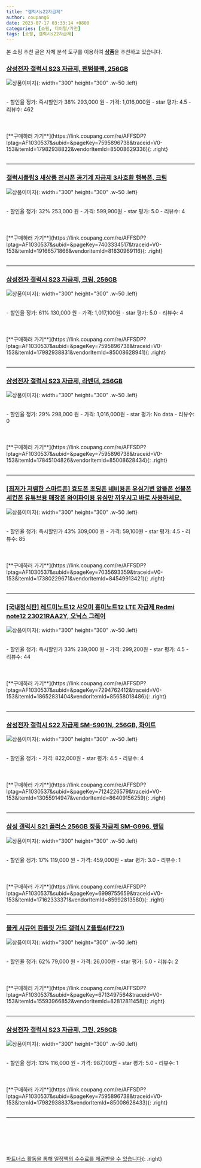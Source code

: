 ```yaml
---
title: "갤럭시s22자급제"
author: coupang6
date: 2023-07-17 03:33:14 +0800
categories: [쇼핑, 디이털/가전]
tags: [쇼핑, 갤럭시s22자급제]
---
```


본 쇼핑 추천 글은 자체 분석 도구를 이용하여 [**상품**](https://link.coupang.com/a/bao1ui)을 추천하고 있습니다.

### [삼성전자 갤럭시 S23 자급제, 팬텀블랙, 256GB](https://link.coupang.com/re/AFFSDP?lptag=AF1030537&subid=&pageKey=7595896738&traceid=V0-153&itemId=17982938822&vendorItemId=85008629336)

![상품이미지](https://thumbnail7.coupangcdn.com/thumbnails/remote/230x230ex/image/rs_quotation_api/bozoofvu/6c4ac95db1f14231b34de6ca2f809863.jpg){: width="300" height="300" .w-50 .left}


<br>
- 할인율 정가: 즉시할인가 38%  293,000   원
- 가격: 1,016,000원
- star 평가: 4.5
- 리뷰수: 462
<br>
<br>
<br>
<br>
[**구매하러 가기**](https://link.coupang.com/re/AFFSDP?lptag=AF1030537&subid=&pageKey=7595896738&traceid=V0-153&itemId=17982938822&vendorItemId=85008629336){: .right}
<br>
<br>

---

### [갤럭시플립3 새상품 전시폰 공기계 자급제 3사호환 행복폰, 크림](https://link.coupang.com/re/AFFSDP?lptag=AF1030537&subid=&pageKey=7403334517&traceid=V0-153&itemId=19166571866&vendorItemId=81830969116)

![상품이미지](https://thumbnail8.coupangcdn.com/thumbnails/remote/230x230ex/image/vendor_inventory/01c9/ffa356551318d356e200b720893af2d451a3d14ca7af88e683ddb19069c9.jpg){: width="300" height="300" .w-50 .left}


<br>
- 할인율 정가: 32%  253,000   원
- 가격: 599,900원
- star 평가: 5.0
- 리뷰수: 4
<br>
<br>
<br>
<br>
[**구매하러 가기**](https://link.coupang.com/re/AFFSDP?lptag=AF1030537&subid=&pageKey=7403334517&traceid=V0-153&itemId=19166571866&vendorItemId=81830969116){: .right}
<br>
<br>

---

### [삼성전자 갤럭시 S23 자급제, 크림, 256GB](https://link.coupang.com/re/AFFSDP?lptag=AF1030537&subid=&pageKey=7595896738&traceid=V0-153&itemId=17982938831&vendorItemId=85008628941)

![상품이미지](https://thumbnail9.coupangcdn.com/thumbnails/remote/230x230ex/image/rs_quotation_api/iv8uened/94fcdaabfe7a49de89a058462ad5757a.jpg){: width="300" height="300" .w-50 .left}


<br>
- 할인율 정가: 61%  130,000   원
- 가격: 1,017,100원
- star 평가: 5.0
- 리뷰수: 4
<br>
<br>
<br>
<br>
[**구매하러 가기**](https://link.coupang.com/re/AFFSDP?lptag=AF1030537&subid=&pageKey=7595896738&traceid=V0-153&itemId=17982938831&vendorItemId=85008628941){: .right}
<br>
<br>

---

### [삼성전자 갤럭시 S23 자급제, 라벤더, 256GB](https://link.coupang.com/re/AFFSDP?lptag=AF1030537&subid=&pageKey=7595896738&traceid=V0-153&itemId=17845104826&vendorItemId=85008628434)

![상품이미지](https://thumbnail10.coupangcdn.com/thumbnails/remote/230x230ex/image/rs_quotation_api/xltsmxul/9f3b6a0bc622469fb079093229538bdb.jpg){: width="300" height="300" .w-50 .left}


<br>
- 할인율 정가: 29%  298,000   원
- 가격: 1,016,000원
- star 평가: No data
- 리뷰수: 0
<br>
<br>
<br>
<br>
[**구매하러 가기**](https://link.coupang.com/re/AFFSDP?lptag=AF1030537&subid=&pageKey=7595896738&traceid=V0-153&itemId=17845104826&vendorItemId=85008628434){: .right}
<br>
<br>

---

### [[최저가 저렴한 스마트폰] 효도폰 초딩폰 네비용폰 유심기변 알뜰폰 선불폰 세컨폰 유튜브용 매장폰 와이파이용 유심만 끼우시고 바로 사용하세요.](https://link.coupang.com/re/AFFSDP?lptag=AF1030537&subid=&pageKey=7035693359&traceid=V0-153&itemId=17380229671&vendorItemId=84549913421)

![상품이미지](https://thumbnail10.coupangcdn.com/thumbnails/remote/230x230ex/image/vendor_inventory/2436/bd581ac64c44aa57326fd72fb6fa56fa21e79a271a7ede1efb867c4a1b8d.jpeg){: width="300" height="300" .w-50 .left}


<br>
- 할인율 정가: 즉시할인가 43%  309,000   원
- 가격: 59,100원
- star 평가: 4.5
- 리뷰수: 85
<br>
<br>
<br>
<br>
[**구매하러 가기**](https://link.coupang.com/re/AFFSDP?lptag=AF1030537&subid=&pageKey=7035693359&traceid=V0-153&itemId=17380229671&vendorItemId=84549913421){: .right}
<br>
<br>

---

### [[국내정식판] 레드미노트12 샤오미 홍미노트12 LTE 자급제 Redmi note12 23021RAA2Y, 오닉스 그레이](https://link.coupang.com/re/AFFSDP?lptag=AF1030537&subid=&pageKey=7294762412&traceid=V0-153&itemId=18652831404&vendorItemId=85658018486)

![상품이미지](https://thumbnail8.coupangcdn.com/thumbnails/remote/230x230ex/image/vendor_inventory/876e/94f82525d8e3f6bc7b67aca0a5b389ad7bac9188f36a7219a438763f2800.jpg){: width="300" height="300" .w-50 .left}


<br>
- 할인율 정가: 즉시할인가 33%  239,000   원
- 가격: 299,200원
- star 평가: 4.5
- 리뷰수: 44
<br>
<br>
<br>
<br>
[**구매하러 가기**](https://link.coupang.com/re/AFFSDP?lptag=AF1030537&subid=&pageKey=7294762412&traceid=V0-153&itemId=18652831404&vendorItemId=85658018486){: .right}
<br>
<br>

---

### [삼성전자 갤럭시 S22 자급제 SM-S901N, 256GB, 화이트](https://link.coupang.com/re/AFFSDP?lptag=AF1030537&subid=&pageKey=7124226579&traceid=V0-153&itemId=13055914947&vendorItemId=86409156259)

![상품이미지](https://thumbnail6.coupangcdn.com/thumbnails/remote/230x230ex/image/vendor_inventory/af12/65f01ddc6762e9586a0f4f37f174f2ca5f50c5f3592c433fd8ebe6c16230.jpg){: width="300" height="300" .w-50 .left}


<br>
- 할인율 정가: 
- 가격: 822,000원
- star 평가: 4.5
- 리뷰수: 4
<br>
<br>
<br>
<br>
[**구매하러 가기**](https://link.coupang.com/re/AFFSDP?lptag=AF1030537&subid=&pageKey=7124226579&traceid=V0-153&itemId=13055914947&vendorItemId=86409156259){: .right}
<br>
<br>

---

### [삼성 갤럭시 S21 플러스 256GB 정품 자급제 SM-G996, 랜덤](https://link.coupang.com/re/AFFSDP?lptag=AF1030537&subid=&pageKey=6999755659&traceid=V0-153&itemId=17162333371&vendorItemId=85992813580)

![상품이미지](https://thumbnail9.coupangcdn.com/thumbnails/remote/230x230ex/image/vendor_inventory/83ce/707cd791eb84cb63b0748c6ad4444374aed873c7cb87148a224ec4688f0b.jpg){: width="300" height="300" .w-50 .left}


<br>
- 할인율 정가: 17%  119,000   원
- 가격: 459,000원
- star 평가: 3.0
- 리뷰수: 1
<br>
<br>
<br>
<br>
[**구매하러 가기**](https://link.coupang.com/re/AFFSDP?lptag=AF1030537&subid=&pageKey=6999755659&traceid=V0-153&itemId=17162333371&vendorItemId=85992813580){: .right}
<br>
<br>

---

### [볼케 시큐어 컴플릿 가드 갤럭시 Z플립4(F721)](https://link.coupang.com/re/AFFSDP?lptag=AF1030537&subid=&pageKey=6713497564&traceid=V0-153&itemId=15593966852&vendorItemId=82812811458)

![상품이미지](https://thumbnail9.coupangcdn.com/thumbnails/remote/230x230ex/image/vendor_inventory/80d1/3d8d2664f5a7ae1c662a3451176f8b581a218eab89d81e1d20d369254fbf.jpg){: width="300" height="300" .w-50 .left}


<br>
- 할인율 정가: 62%  79,000   원
- 가격: 26,000원
- star 평가: 5.0
- 리뷰수: 2
<br>
<br>
<br>
<br>
[**구매하러 가기**](https://link.coupang.com/re/AFFSDP?lptag=AF1030537&subid=&pageKey=6713497564&traceid=V0-153&itemId=15593966852&vendorItemId=82812811458){: .right}
<br>
<br>

---

### [삼성전자 갤럭시 S23 자급제, 그린, 256GB](https://link.coupang.com/re/AFFSDP?lptag=AF1030537&subid=&pageKey=7595896738&traceid=V0-153&itemId=17982938837&vendorItemId=85008628433)

![상품이미지](https://thumbnail7.coupangcdn.com/thumbnails/remote/230x230ex/image/rs_quotation_api/wzpodo2y/bfb06c9ef60040c1a5a0b1478093c5c8.jpg){: width="300" height="300" .w-50 .left}


<br>
- 할인율 정가: 13%  116,000   원
- 가격: 987,100원
- star 평가: 5.0
- 리뷰수: 1
<br>
<br>
<br>
<br>
[**구매하러 가기**](https://link.coupang.com/re/AFFSDP?lptag=AF1030537&subid=&pageKey=7595896738&traceid=V0-153&itemId=17982938837&vendorItemId=85008628433){: .right}
<br>
<br>

---
<br><br><br><br><br> [파트너스 활동을 통해 일정액의 수수료를 제공받을 수 있습니다](https://link.coupang.com/a/bao1ui){: .right}